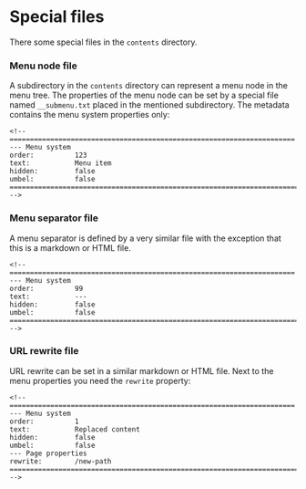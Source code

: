 <!-- ======================================================================
--- Search engine
title:          Special files
keywords:       special, content
description:    Special content files in md-site-engine.
--- Menu system
order:          60
text:           Special files
hidden:         false
umbel:          false
--- Page properties
id:             
document:       
layout:         layout-2-left
$-left:         #side-menu
searchable:     true
--- Side menu
side-menu-root:     /documentation
side-menu-header:   Documentation
side-menu-top:      Introduction
side-menu-depth:    2
======================================================================= -->

# Special files

There some special files in the `contents` directory.

### Menu node file

A subdirectory in the `contents` directory can represent a menu node in the
menu tree. The properties of the menu node can be set by a special file named
`__submenu.txt` placed in the mentioned subdirectory. The metadata contains the
menu system properties only:

```text
<!-- ======================================================================
--- Menu system
order:          123
text:           Menu item
hidden:         false
umbel:          false
======================================================================= -->
```

### Menu separator file

A menu separator is defined by a very similar file with the exception that this
is a markdown or HTML file.

```text
<!-- ======================================================================
--- Menu system
order:          99
text:           ---
hidden:         false
umbel:          false
======================================================================= -->
```

### URL rewrite file

URL rewrite can be set in a similar markdown or HTML file. Next to the menu
properties you need the `rewrite` property:

```text
<!-- ======================================================================
--- Menu system
order:          1
text:           Replaced content
hidden:         false
umbel:          false
--- Page properties
rewrite:        /new-path
======================================================================= -->
```
